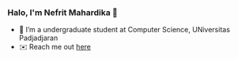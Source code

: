 ### Halo, I'm Nefrit Mahardika 👋

- 🔭 I’m a undergraduate student at Computer Science, UNiversitas Padjadjaran
- ✉️ Reach me out <a href="https://mailto:nefrit1208@gmail.com">here</a>
